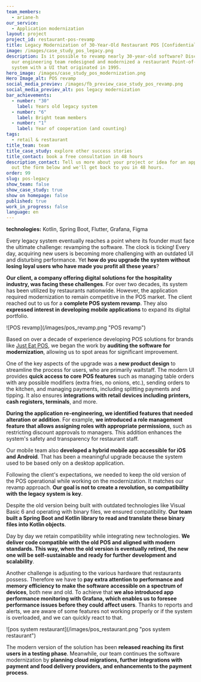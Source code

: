 ```yaml
---
team_members:
  - ariane-h
our_service:
  - Application modernization
layout: project
project_id: restaurant-pos-revamp
title: Legacy Modernization of 30-Year-Old Restaurant POS [Confidential Project]
image: /images/case_study_pos_legacy.png
description: Is it possible to revamp nearly 30-year-old software? Discover how
  our engineering team redesigned and modernized a restaurant Point-of-Sale
  system with a UI that originated in 1995.
hero_image: /images/case_study_pos_modernization.png
Hero Image_alt: POS revamp
social_media_previev: /images/fb_preview_case_study_pos_revamp.png
social_media_previev_alt: pos legacy modernization
bar_achievements:
  - number: "30"
    label: Years old legacy system
  - number: "6"
    label: Bright team members
  - number: "1"
    label: Year of cooperation (and counting)
tags:
  - retail & restaurant
title_team: team
title_case_study: explore other success stories
title_contact: book a free consultation in 48 hours
description_contact: Tell us more about your project or idea for an app. Fill
  out the form below and we'll get back to you in 48 hours.
order: 99
slug: pos-legacy
show_team: false
show_case_study: true
show on homepage: false
published: true
work_in_progress: false
language: en
---
```

<TitleWithIcon sectionTitle="technologies" titleIcon="/images/skills.svg" titleIconAlt="bright" />

<Gallery images='[{"src":"/images/kotlin_new_stack_logo.svg","alt":"Kotlin"},{"src":"/images/springboot_update.svg","alt":"SpringBoot"},{"src":"/images/flutter.svg","alt":"Flutter"},{"src":"/images/grafana.svg","alt":"Grafana"},{"src":"/images/figma_update_stack_logo.svg","alt":"Figma"}]' />

**technologies:** Kotlin, Spring Boot, Flutter, Grafana, Figma

<TitleWithIcon sectionTitle="the POS system desperately needed an update" titleIcon="/images/icon_title_about.svg" titleIconAlt="problem" />

Every legacy system eventually reaches a point where its founder must face the ultimate challenge: revamping the software. The clock is ticking! Every day, acquiring new users is becoming more challenging with an outdated UI and disturbing performance. Yet **how do you upgrade the system without losing loyal users who have made you profit all these years**?

**Our client, a company offering digital solutions for the hospitality industry, was facing these challenges**. For over two decades, its system has been utilized by restaurants nationwide. However, the application required modernization to remain competitive in the POS market. The client reached out to us for a **complete POS system revamp**. They also **expressed interest in developing mobile applications** to expand its digital portfolio.

<div className="image">![POS revamp](/images/pos_revamp.png "POS revamp")</div>

<TitleWithIcon sectionTitle="solutions: POS with a modern UI, performance monitoring, and mobile applications" titleIcon="/images/two_flags.svg" titleIconAlt="solutions" />

Based on over a decade of experience developing POS solutions for brands like [Just Eat POS](/projects/system-for-restaurants/), we began the work by **auditing the software for modernization**, allowing us to spot areas for significant improvement. 

One of the key aspects of the upgrade was a **new product design** to streamline the process for users, who are primarily waitstaff. The modern UI provides **quick access to core POS features** such as managing table orders with any possible modifiers (extra fries, no onions, etc.), sending orders to the kitchen, and managing payments, including splitting payments and tipping. It also ensures **integrations with retail devices including printers, cash registers, terminals**, and more.

**During the application re-engineering, we identified features that needed alteration or addition**. For example, **we introduced a role management feature that allows assigning roles with appropriate permissions**, such as restricting discount approvals to managers. This addition enhances the system's safety and transparency for restaurant staff. 

Our mobile team also **developed a hybrid mobile app accessible for iOS and Android**. That has been a meaningful upgrade because the system used to be based only on a desktop application.

<TitleWithIcon sectionTitle="challenges: compatibility with the legacy system" titleIcon="/images/gearwheel.svg" titleIconAlt="challenges" />

Following the client's expectations, we needed to keep the old version of the POS operational while working on the modernization. It matches our revamp approach. **Our goal is not to create a revolution, so compatibility with the legacy system is key**.

Despite the old version being built with outdated technologies like Visual Basic 6 and operating with binary files, we ensured compatibility. **Our team built a Spring Boot and Kotlin library to read and translate these binary files into Kotlin objects**.

Day by day we retain compatibility while integrating new technologies. **We deliver code compatible with the old POS and aligned with modern standards. This way, when the old version is eventually retired, the new one will be self-sustainable and ready for further development and scalability**.

Another challenge is adjusting to the various hardware that restaurants possess. Therefore we have to **pay extra attention to performance and memory efficiency to make the software accessible on a spectrum of devices**, both new and old. To achieve that **we also introduced app performance monitoring with Grafana, which enables us to foresee performance issues before they could affect users**. Thanks to reports and alerts, we are aware of some features not working properly or if the system is overloaded, and we can quickly react to that.

<div className="image">![pos system restaurant](/images/pos_restaurant.png "pos system restaurant")</div>

<TitleWithIcon sectionTitle="results: releasing the new POS solution" titleIcon="/images/icon_result_svg.svg" titleIconAlt="result of the collaboration" />

The modern version of the solution has been **released reaching its first users in a testing phase**. Meanwhile, our team continues the software modernization by **planning cloud migrations, further integrations with payment and food delivery providers, and enhancements to the payment process**.